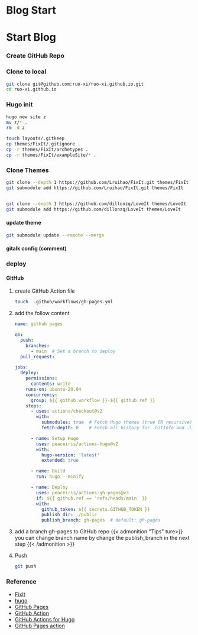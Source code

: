 # Blog Start




# Start Blog 

### Create GitHub Repo 
### Clone to local
```bash
git clone git@github.com:ruo-xi/ruo-xi.github.io.git
cd ruo-xi.github.io
```
### Hugo init 
```bash
hugo new site z
mv z/* .
rm -d z

touch layouts/.gitkeep
cp themes/FixIt/.gitignore .
cp -r themes/FixIt/archetypes .
cp -r themes/FixIt/exampleSite/* .

```
### Clone Themes
```bash
git clone --depth 1 https://github.com/Lruihao/FixIt.git themes/FixIt
git submodule add https://github.com/Lruihao/FixIt.git themes/FixIt 


git clone --depth 1 https://github.com/dillonzq/LoveIt themes/LoveIt
git submodule add https://github.com/dillonzq/LoveIt themes/LoveIt 
```
####  update theme
```bash
git submodule update --remote --merge
```
#### gitalk config (comment)

### deploy 

#### GitHub

1. create GitHub Action file
    ```bash
    touch  .github/workflows/gh-pages.yml
    ```

2. add the follow content
    ```yml
    name: github pages

    on:
      push:
        branches:
          - main  # Set a branch to deploy
      pull_request:

    jobs:
      deploy:
        permissions: 
          contents: write
        runs-on: ubuntu-20.04
        concurrency:
          group: ${{ github.workflow }}-${{ github.ref }}
        steps:
          - uses: actions/checkout@v2
            with:
              submodules: true  # Fetch Hugo themes (true OR recursive)
              fetch-depth: 0    # Fetch all history for .GitInfo and .Lastmod

          - name: Setup Hugo
            uses: peaceiris/actions-hugo@v2
            with:
              hugo-version: 'latest'
              extended: true

          - name: Build
            run: hugo --minify

          - name: Deploy
            uses: peaceiris/actions-gh-pages@v3
            if: ${{ github.ref == 'refs/heads/main' }}
            with:
              github_token: ${{ secrets.GITHUB_TOKEN }}
              publish_dir: ./public
              publish_branch: gh-pages  # default: gh-pages
    ```

3. add a branch gh-pages to GitHub repo
    {{< admonition "Tips" ture>}}
      you can change branch name by change the publish_branch in the next step
    {{< /admonition >}}
4. Push
    ```bash
    git push
    ```


### Reference
* [FixIt](https://github.com/Lruihao/FixIt)
* [hugo](https://gohugo.io)
* [GitHub Pages](https://docs.github.com/en/pages)
* [GitHub Action](https://docs.github.com/en/actions)
* [GitHub Actions for Hugo](https://github.com/marketplace/actions/hugo-setup)
* [GitHub Pages action](https://github.com/marketplace/actions/github-pages-action)

